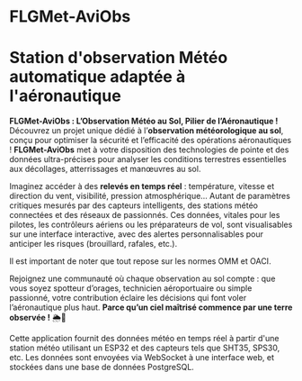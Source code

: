 # FLGMet-AviObs

# Station d'observation Météo automatique adaptée à l'aéronautique

**FLGMet-AviObs : L’Observation Météo au Sol, Pilier de l’Aéronautique !**  
Découvrez un projet unique dédié à l’**observation météorologique au sol**, conçu pour optimiser la sécurité et l’efficacité des opérations aéronautiques ! **FLGMet-AviObs** met à votre disposition des technologies de pointe et des données ultra-précises pour analyser les conditions terrestres essentielles aux décollages, atterrissages et manœuvres au sol.  

Imaginez accéder à des **relevés en temps réel** : température, vitesse et direction du vent, visibilité, pression atmosphérique… Autant de paramètres critiques mesurés par des capteurs intelligents, des stations météo connectées et des réseaux de passionnés. Ces données, vitales pour les pilotes, les contrôleurs aériens ou les préparateurs de vol, sont visualisables sur une interface interactive, avec des alertes personnalisables pour anticiper les risques (brouillard, rafales, etc.).  

Il est important de noter que tout repose sur les normes OMM et OACI.

Rejoignez une communauté où chaque observation au sol compte : que vous soyez spotteur d’orages, technicien aéroportuaire ou simple passionné, votre contribution éclaire les décisions qui font voler l’aéronautique plus haut. **Parce qu’un ciel maîtrisé commence par une terre observée !** 🌦️🛫

Cette application fournit des données météo en temps réel à partir d'une station météo utilisant un ESP32 et des capteurs tels que SHT35, SPS30, etc. Les données sont envoyées via WebSocket à une interface web, et stockées dans une base de données PostgreSQL.

